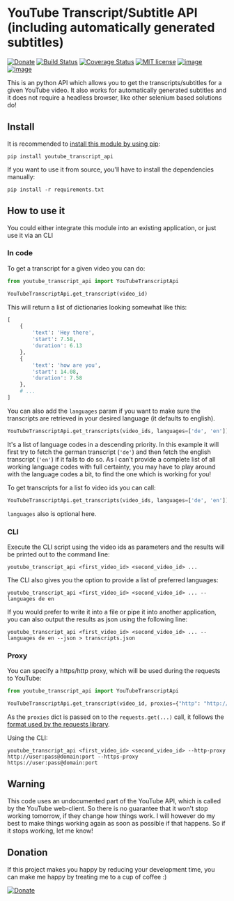 # YouTube Transcript/Subtitle API (including automatically generated subtitles)

[![Donate](https://img.shields.io/badge/Donate-PayPal-green.svg)](https://www.paypal.com/cgi-bin/webscr?cmd=_s-xclick&hosted_button_id=BAENLEW8VUJ6G&source=url)
[![Build Status](https://travis-ci.org/jdepoix/youtube-transcript-api.svg)](https://travis-ci.org/jdepoix/youtube-transcript-api)
[![Coverage Status](https://coveralls.io/repos/github/jdepoix/youtube-transcript-api/badge.svg?branch=master)](https://coveralls.io/github/jdepoix/youtube-transcript-api?branch=master)
[![MIT license](http://img.shields.io/badge/license-MIT-brightgreen.svg?style=flat)](http://opensource.org/licenses/MIT)
[![image](https://img.shields.io/pypi/v/youtube-transcript-api.svg)](https://pypi.org/project/youtube-transcript-api/)
[![image](https://img.shields.io/pypi/pyversions/youtube-transcript-api.svg)](https://pypi.org/project/youtube-transcript-api/)

This is an python API which allows you to get the transcripts/subtitles for a given YouTube video. It also works for automatically generated subtitles and it does not require a headless browser, like other selenium based solutions do!

## Install

It is recommended to [install this module by using pip](https://pypi.org/project/youtube-transcript-api/):

```
pip install youtube_transcript_api
```

If you want to use it from source, you'll have to install the dependencies manually:

```
pip install -r requirements.txt
```

## How to use it

You could either integrate this module into an existing application, or just use it via an CLI

### In code

To get a transcript for a given video you can do:

```python
from youtube_transcript_api import YouTubeTranscriptApi

YouTubeTranscriptApi.get_transcript(video_id)
```

This will return a list of dictionaries looking somewhat like this:

```python
[
    {
        'text': 'Hey there',
        'start': 7.58,
        'duration': 6.13
    },
    {
        'text': 'how are you',
        'start': 14.08,
        'duration': 7.58
    },
    # ...
]
```

You can also add the `languages` param if you want to make sure the transcripts are retrieved in your desired language (it defaults to english).

```python
YouTubeTranscriptApi.get_transcripts(video_ids, languages=['de', 'en'])
```

It's a list of language codes in a descending priority. In this example it will first try to fetch the german transcript (`'de'`) and then fetch the english transcript (`'en'`) if it fails to do so. As I can't provide a complete list of all working language codes with full certainty, you may have to play around with the language codes a bit, to find the one which is working for you!

To get transcripts for a list fo video ids you can call:

```python
YouTubeTranscriptApi.get_transcripts(video_ids, languages=['de', 'en'])
```

`languages` also is optional here.

### CLI

Execute the CLI script using the video ids as parameters and the results will be printed out to the command line:

```
youtube_transcript_api <first_video_id> <second_video_id> ...
```

The CLI also gives you the option to provide a list of preferred languages:

```
youtube_transcript_api <first_video_id> <second_video_id> ... --languages de en
```

If you would prefer to write it into a file or pipe it into another application, you can also output the results as json using the following line:

```
youtube_transcript_api <first_video_id> <second_video_id> ... --languages de en --json > transcripts.json
```

### Proxy

You can specify a https/http proxy, which will be used during the requests to YouTube:

```python
from youtube_transcript_api import YouTubeTranscriptApi

YouTubeTranscriptApi.get_transcript(video_id, proxies={"http": "http://user:pass@domain:port", "https": "https://user:pass@domain:port"})
```

As the `proxies` dict is passed on to the `requests.get(...)` call, it follows the [format used by the requests library](http://docs.python-requests.org/en/master/user/advanced/#proxies).

Using the CLI:

```
youtube_transcript_api <first_video_id> <second_video_id> --http-proxy http://user:pass@domain:port --https-proxy https://user:pass@domain:port
```


## Warning

 This code uses an undocumented part of the YouTube API, which is called by the YouTube web-client. So there is no guarantee that it won't stop working tomorrow, if they change how things work. I will however do my best to make things working again as soon as possible if that happens. So if it stops working, let me know!

## Donation

If this project makes you happy by reducing your development time, you can make me happy by treating me to a cup of coffee :)

[![Donate](https://www.paypalobjects.com/en_US/i/btn/btn_donateCC_LG.gif)](https://www.paypal.com/cgi-bin/webscr?cmd=_s-xclick&hosted_button_id=BAENLEW8VUJ6G&source=url)

